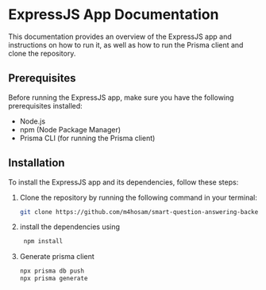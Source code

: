 # ExpressJS App Documentation

This documentation provides an overview of the ExpressJS app and instructions on how to run it, as well as how to run the Prisma client and clone the repository.

## Prerequisites

Before running the ExpressJS app, make sure you have the following prerequisites installed:

- Node.js
- npm (Node Package Manager)
- Prisma CLI (for running the Prisma client)

## Installation

To install the ExpressJS app and its dependencies, follow these steps:

1. Clone the repository by running the following command in your terminal:

   ```bash
   git clone https://github.com/m4hosam/smart-question-answering-backend.git

   ```

2. install the dependencies using
   ```bash
    npm install
   ```
3. Generate prisma client
   ```bash
   npx prisma db push
   npx prisma generate
   ```
